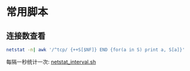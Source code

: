 # 常用脚本

## 连接数查看

```bash
netstat -n| awk '/^tcp/ {++S[$NF]} END {for(a in S) print a, S[a]}'
```

每隔一秒统计一次: [netstat_interval.sh](netstat_interval.sh)
